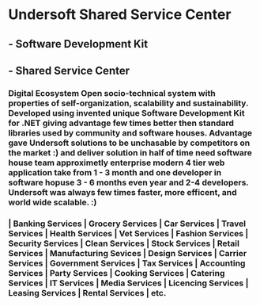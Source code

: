 # Undersoft Shared Service Center

## - Software Development Kit 
## - Shared Service Center

### Digital Ecosystem Open socio-technical system with properties of self-organization, scalability and sustainability. Developed using invented unique Software Development Kit for .NET giving advantage few times better then standard libraries used by community and software houses. Advantage gave Undersoft solutions to be unchasable by competitors on the market :) and deliver solution in half of time need software house team approximetly enterprise modern 4 tier web application take from 1 - 3 month and one developer in software hopuse 3 - 6 months even year and 2-4 developers. Undersoft was always few times faster, more efficent, and world wide scalable. :)

### | Banking Services | Grocery Services | Car Services | Travel Services | Health Services | Vet Services | Fashion Services | Security Services | Clean Services | Stock Services | Retail Services | Manufacturing Sevices | Design Services | Carrier Services | Government Services | Tax Services | Accounting Services | Party Services | Cooking Services | Catering Services | IT Services | Media Services | Licencing Services | Leasing Services | Rental Services | etc.

